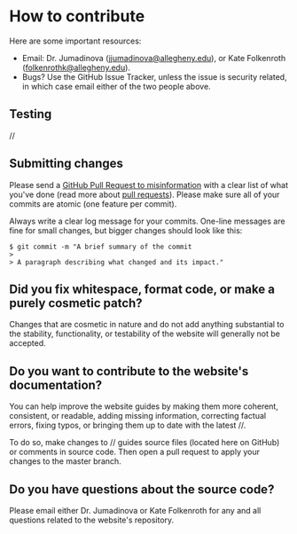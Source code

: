 # How to contribute

Here are some important resources:

  * Email: Dr. Jumadinova (jjumadinova@allegheny.edu), or Kate Folkenroth (folkenrothk@allegheny.edu).
  * Bugs? Use the GitHub Issue Tracker, unless the issue is security related, in  which case email either of the two people above.

## Testing

//

## Submitting changes

Please send a [GitHub Pull Request to misinformation](//) with a clear list of what you've done (read more about [pull requests](//)). Please make sure all of your commits are atomic (one feature per commit).

Always write a clear log message for your commits. One-line messages are fine for small changes, but bigger changes should look like this:

    $ git commit -m "A brief summary of the commit
    >
    > A paragraph describing what changed and its impact."

## Did you fix whitespace, format code, or make a purely cosmetic patch?

Changes that are cosmetic in nature and do not add anything substantial to the stability, functionality, or testability of the website will generally not be accepted.

## Do you want to contribute to the website's documentation?

You can help improve the website guides by making them more coherent, consistent, or readable, adding missing information, correcting factual errors, fixing typos, or bringing them up to date with the latest //.

To do so, make changes to // guides source files (located here on GitHub) or comments in source code. Then open a pull request to apply your changes to the master branch.

## Do you have questions about the source code?

Please email either Dr. Jumadinova or Kate Folkenroth for any and all questions related to the website's repository.
